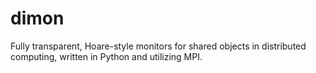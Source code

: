 # dimon
Fully transparent, Hoare-style monitors for shared objects in distributed computing, written in Python and utilizing MPI.
